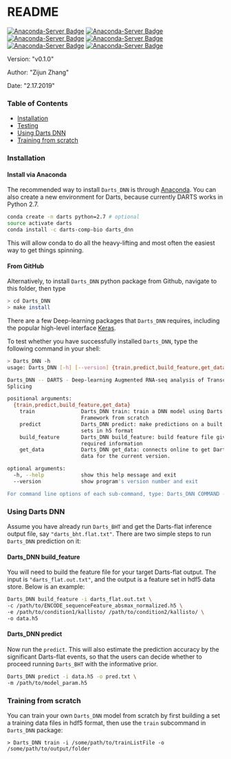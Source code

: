 # README

[![Anaconda-Server Badge](https://anaconda.org/darts-comp-bio/darts_dnn/badges/version.svg)](https://anaconda.org/darts-comp-bio/darts_dnn)
[![Anaconda-Server Badge](https://anaconda.org/darts-comp-bio/darts_dnn/badges/installer/conda.svg)](https://conda.anaconda.org/darts-comp-bio)
[![Anaconda-Server Badge](https://anaconda.org/darts-comp-bio/darts_dnn/badges/latest_release_date.svg)](https://anaconda.org/darts-comp-bio/darts_dnn)
[![Anaconda-Server Badge](https://anaconda.org/darts-comp-bio/darts_dnn/badges/platforms.svg)](https://anaconda.org/darts-comp-bio/darts_dnn)
[![Anaconda-Server Badge](https://anaconda.org/darts-comp-bio/darts_dnn/badges/downloads.svg)](https://anaconda.org/darts-comp-bio/darts_dnn)
[![Anaconda-Server Badge](https://anaconda.org/darts-comp-bio/darts_dnn/badges/license.svg)](https://anaconda.org/darts-comp-bio/darts_dnn)

Version: "v0.1.0"

Author: "Zijun Zhang"

Date: "2.17.2019"

### Table of Contents
- [Installation](#installation)
- [Testing](#testing)
- [Using Darts DNN](#using-darts-dnn)
- [Training from scratch](#training-from-scratch)

### Installation

#### Install via Anaconda
The recommended way to install `Darts_DNN` is through [Anaconda](https://anaconda.org/darts-comp-bio).
You can also create a new environment for Darts, because currently DARTS works in Python 2.7.

```bash
conda create -n darts python=2.7 # optional
source activate darts
conda install -c darts-comp-bio darts_dnn
```

This will allow conda to do all the heavy-lifting and most often the easiest way to get things spinning.


#### From GitHub
Alternatively, to install `Darts_DNN` python package from Github, navigate to this folder, then type
```sh
> cd Darts_DNN
> make install
```

There are a few Deep-learning packages that `Darts_DNN` requires, including
the popular high-level interface [Keras](#). 

To test whether you have successfully installed `Darts_DNN`, type the following command in your shell:

```sh
> Darts_DNN -h
usage: Darts_DNN [-h] [--version] {train,predict,build_feature,get_data} ...

Darts_DNN -- DARTS - Deep-learning Augmented RNA-seq analysis of Transcript
Splicing

positional arguments:
  {train,predict,build_feature,get_data}
    train               Darts_DNN train: train a DNN model using Darts
                        Framework from scratch
    predict             Darts_DNN predict: make predictions on a built feature
                        sets in h5 format
    build_feature       Darts_DNN build_feature: build feature file given
                        required information
    get_data            Darts_DNN get_data: connects online to get Darts_DNN
                        data for the current version.

optional arguments:
  -h, --help            show this help message and exit
  --version             show program's version number and exit

For command line options of each sub-command, type: Darts_DNN COMMAND -h
```


### Using Darts DNN

Assume you have already run `Darts_BHT` and get the Darts-flat inference output file, say `"darts_bht.flat.txt"`. 
There are two simple steps to run `Darts_DNN` prediction on it:

#### Darts_DNN build_feature
You will need to build the feature file for your target Darts-flat output. The input is `"darts_flat.out.txt"`, and the
output is a feature set in hdf5 data store. Below is an example:

```sh
Darts_DNN build_feature -i darts_flat.out.txt \
-c /path/to/ENCODE_sequenceFeature_absmax_normalized.h5 \
-e /path/to/condition1/kallisto/ /path/to/condition2/kallisto/ \
-o data.h5
```

#### Darts_DNN predict
Now run the `predict`. This will also estimate the prediction accuracy by
the significant Darts-flat events, so that the users can decide whether to
proceed running `Darts_BHT` with the informative prior.


```sh
Darts_DNN predict -i data.h5 -o pred.txt \
-m /path/to/model_param.h5
```


### Training from scratch

You can train your own `Darts_DNN` model from scratch by first building a set a training data files in hdf5 format, then use
the `train` subcommand in `Darts_DNN` package:

```
> Darts_DNN train -i /some/path/to/trainListFile -o /some/path/to/output/folder
```
